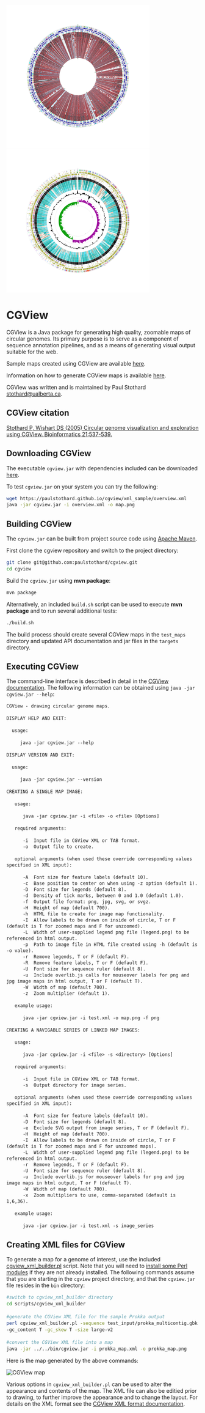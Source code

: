 ![CGView map](sample1.png) ![CGView map](sample2.png)


# CGView
CGView is a Java package for generating high quality, zoomable maps of circular genomes. Its primary purpose is to serve as a component of sequence annotation pipelines, and as a means of generating visual output suitable for the web.

Sample maps created using CGView are available [here](https://paulstothard.github.io/cgview/gallery.html).

Information on how to generate CGView maps is available [here](https://paulstothard.github.io/cgview/create_overview.html).

CGView was written and is maintained by Paul Stothard <stothard@ualberta.ca>.

## CGView citation

[Stothard P, Wishart DS (2005) Circular genome visualization and exploration using CGView. Bioinformatics 21:537-539.](https://pubmed.ncbi.nlm.nih.gov/15479716/)

## Downloading CGView

The executable `cgview.jar` with dependencies included can be downloaded [here](https://github.com/paulstothard/cgview/releases/).

To test `cgview.jar` on your system you can try the following:

```bash
wget https://paulstothard.github.io/cgview/xml_sample/overview.xml
java -jar cgview.jar -i overview.xml -o map.png
```

## Building CGView

The `cgview.jar` can be built from project source code using [Apache Maven](https://maven.apache.org).

First clone the cgview repository and switch to the project directory:

```bash
git clone git@github.com:paulstothard/cgview.git
cd cgview
```

Build the `cgview.jar` using **mvn package**:

```bash
mvn package
```

Alternatively, an included `build.sh` script can be used to execute **mvn package** and to run several additional tests:

```bash
./build.sh
```

The build process should create several CGView maps in the `test_maps` directory and updated API documentation and jar files in the `targets` directory.

## Executing CGView

The command-line interface is described in detail in the [CGView documentation](https://paulstothard.github.io/cgview/application.html). The following information can be obtained using `java -jar cgview.jar --help`: 

```
CGView - drawing circular genome maps.

DISPLAY HELP AND EXIT:

  usage:

     java -jar cgview.jar --help

DISPLAY VERSION AND EXIT:

  usage:

     java -jar cgview.jar --version

CREATING A SINGLE MAP IMAGE:

   usage:

      java -jar cgview.jar -i <file> -o <file> [Options]

   required arguments:

      -i  Input file in CGView XML or TAB format.
      -o  Output file to create.

   optional arguments (when used these override corresponding values specified in XML input):

      -A  Font size for feature labels (default 10).
      -c  Base position to center on when using -z option (default 1).
      -D  Font size for legends (default 8).
      -d  Density of tick marks, between 0 and 1.0 (default 1.0).
      -f  Output file format: png, jpg, svg, or svgz.
      -H  Height of map (default 700).
      -h  HTML file to create for image map functionality.
      -I  Allow labels to be drawn on inside of circle, T or F (default is T for zoomed maps and F for unzoomed).
      -L  Width of user-supplied legend png file (legend.png) to be referenced in html output.
      -p  Path to image file in HTML file created using -h (default is -o value).
      -r  Remove legends, T or F (default F).
      -R  Remove feature labels, T or F (default F).
      -U  Font size for sequence ruler (default 8).
      -u  Include overlib.js calls for mouseover labels for png and jpg image maps in html output, T or F (default T).
      -W  Width of map (default 700).
      -z  Zoom multiplier (default 1).

   example usage:

      java -jar cgview.jar -i test.xml -o map.png -f png

CREATING A NAVIGABLE SERIES OF LINKED MAP IMAGES:

   usage:

      java -jar cgview.jar -i <file> -s <directory> [Options]

   required arguments:

      -i  Input file in CGView XML or TAB format.
      -s  Output directory for image series.

   optional arguments (when used these override corresponding values specified in XML input):

      -A  Font size for feature labels (default 10).
      -D  Font size for legends (default 8).
      -e  Exclude SVG output from image series, T or F (default F).
      -H  Height of map (default 700).
      -I  Allow labels to be drawn on inside of circle, T or F (default is T for zoomed maps and F for unzoomed maps).
      -L  Width of user-supplied legend png file (legend.png) to be referenced in html output.
      -r  Remove legends, T or F (default F).
      -U  Font size for sequence ruler (default 8).
      -u  Include overlib.js for mouseover labels for png and jpg image maps in html output, T or F (default T).
      -W  Width of map (default 700).
      -x  Zoom multipliers to use, comma-separated (default is 1,6,36).

   example usage:

      java -jar cgview.jar -i test.xml -s image_series
```

## Creating XML files for CGView

To generate a map for a genome of interest, use the included [cgview\_xml\_builder.pl](scripts/cgview_xml_builder/README.md) script. Note that you will need to [install some Perl modules](scripts/cgview_xml_builder/README.md) if they are not already installed. The following commands assume that you are starting in the `cgview` project directory, and that the `cgview.jar` file resides in the `bin` directory:

```bash
#switch to cgview_xml_builder directory
cd scripts/cgview_xml_builder

#generate the CGView XML file for the sample Prokka output
perl cgview_xml_builder.pl -sequence test_input/prokka_multicontig.gbk -output prokka_map.xml \
-gc_content T -gc_skew T -size large-v2

#convert the CGView XML file into a map
java -jar ../../bin/cgview.jar -i prokka_map.xml -o prokka_map.png
```

Here is the map generated by the above commands:

![CGView map](prokka_map.png)

Various options in `cgview_xml_builder.pl` can be used to alter the appearance and contents of the map. The XML file can also be editied prior to drawing, to further improve the appearance and to change the layout. For details on the XML format see the [CGView XML format documentation](https://paulstothard.github.io/cgview/xml_overview.html).